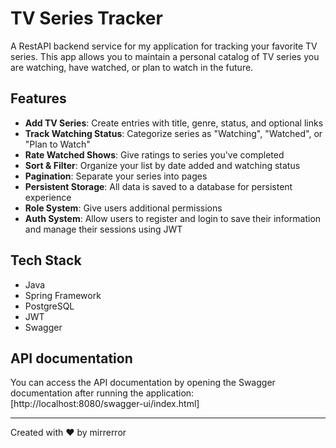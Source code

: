# TV Series Tracker

A RestAPI backend service for my application for tracking your favorite TV series. This app allows you to maintain a personal catalog of TV series you are watching, have watched, or plan to watch in the future.

## Features

- **Add TV Series**: Create entries with title, genre, status, and optional links
- **Track Watching Status**: Categorize series as "Watching", "Watched", or "Plan to Watch"
- **Rate Watched Shows**: Give ratings to series you've completed
- **Sort & Filter**: Organize your list by date added and watching status
- **Pagination**: Separate your series into pages
- **Persistent Storage**: All data is saved to a database for persistent experience
- **Role System**: Give users additional permissions
- **Auth System**: Allow users to register and login to save their information and manage their sessions using JWT

## Tech Stack

- Java
- Spring Framework
- PostgreSQL
- JWT
- Swagger

## API documentation

You can access the API documentation by opening the Swagger documentation after running the application: [http://localhost:8080/swagger-ui/index.html]

---

Created with ❤️ by mirrerror
